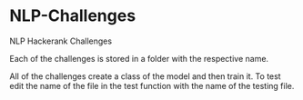 # NLP-Challenges
NLP Hackerank Challenges

Each of the challenges is stored in a folder with the respective name.

All of the challenges create a class of the model and then train it. To test edit the name of the file in the test function with the name of the testing file.
